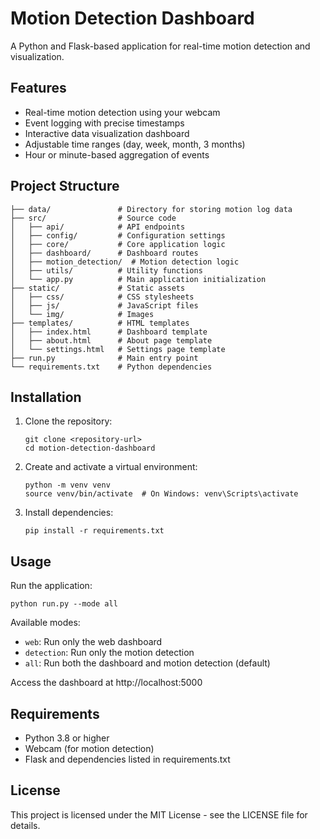 # Motion Detection Dashboard

A Python and Flask-based application for real-time motion detection and visualization.

## Features

- Real-time motion detection using your webcam
- Event logging with precise timestamps
- Interactive data visualization dashboard
- Adjustable time ranges (day, week, month, 3 months)
- Hour or minute-based aggregation of events

## Project Structure

```
├── data/               # Directory for storing motion log data
├── src/                # Source code
│   ├── api/            # API endpoints
│   ├── config/         # Configuration settings
│   ├── core/           # Core application logic
│   ├── dashboard/      # Dashboard routes
│   ├── motion_detection/  # Motion detection logic
│   ├── utils/          # Utility functions
│   └── app.py          # Main application initialization
├── static/             # Static assets
│   ├── css/            # CSS stylesheets
│   ├── js/             # JavaScript files
│   └── img/            # Images
├── templates/          # HTML templates
│   ├── index.html      # Dashboard template
│   ├── about.html      # About page template
│   └── settings.html   # Settings page template
├── run.py              # Main entry point
└── requirements.txt    # Python dependencies
```

## Installation

1. Clone the repository:

   ```
   git clone <repository-url>
   cd motion-detection-dashboard
   ```

2. Create and activate a virtual environment:

   ```
   python -m venv venv
   source venv/bin/activate  # On Windows: venv\Scripts\activate
   ```

3. Install dependencies:
   ```
   pip install -r requirements.txt
   ```

## Usage

Run the application:

```
python run.py --mode all
```

Available modes:

- `web`: Run only the web dashboard
- `detection`: Run only the motion detection
- `all`: Run both the dashboard and motion detection (default)

Access the dashboard at http://localhost:5000

## Requirements

- Python 3.8 or higher
- Webcam (for motion detection)
- Flask and dependencies listed in requirements.txt

## License

This project is licensed under the MIT License - see the LICENSE file for details.
